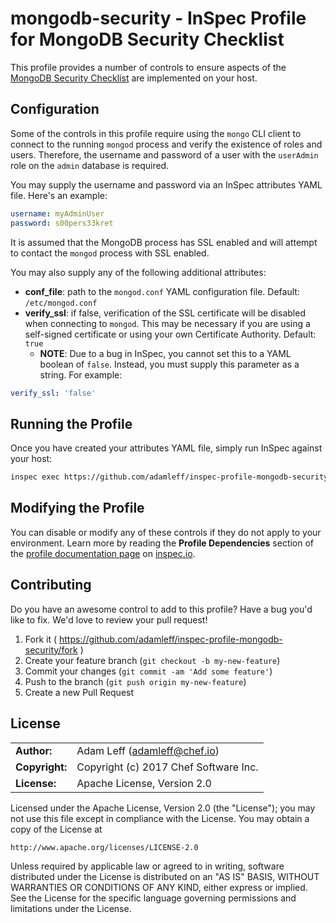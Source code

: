 # mongodb-security - InSpec Profile for MongoDB Security Checklist

This profile provides a number of controls to ensure aspects of the [MongoDB Security Checklist](https://docs.mongodb.com/manual/administration/security-checklist/) are implemented on your host.

## Configuration

Some of the controls in this profile require using the `mongo` CLI client to connect to the running `mongod` process and verify the existence of roles and users. Therefore, the username and password of a user with the `userAdmin` role on the `admin` database is required.

You may supply the username and password via an InSpec attributes YAML file. Here's an example:

```yaml
username: myAdminUser
password: s00pers33kret
```

It is assumed that the MongoDB process has SSL enabled and will attempt to contact the `mongod` process with SSL enabled.

You may also supply any of the following additional attributes:

 * **conf_file**: path to the `mongod.conf` YAML configuration file. Default: `/etc/mongod.conf`
 * **verify_ssl**: if false, verification of the SSL certificate will be disabled when connecting to `mongod`. This may be necessary if you are using a self-signed certificate or using your own Certificate Authority. Default: `true`
     * **NOTE**: Due to a bug in InSpec, you cannot set this to a YAML boolean of `false`. Instead, you must supply this parameter as a string. For example:

```yaml
verify_ssl: 'false'
```

## Running the Profile

Once you have created your attributes YAML file, simply run InSpec against your host:

```bash
inspec exec https://github.com/adamleff/inspec-profile-mongodb-security -t ssh://USER@IPADDRESS --attrs /path/to/attributes.yml
```

## Modifying the Profile

You can disable or modify any of these controls if they do not apply to your environment. Learn more by reading the **Profile Dependencies** section of the [profile documentation page](http://inspec.io/docs/reference/profiles/) on [inspec.io](http://inspec.io).

## Contributing

Do you have an awesome control to add to this profile? Have a bug you'd like to fix. We'd love to review your pull request!

1. Fork it ( https://github.com/adamleff/inspec-profile-mongodb-security/fork )
2. Create your feature branch (`git checkout -b my-new-feature`)
3. Commit your changes (`git commit -am 'Add some feature'`)
4. Push to the branch (`git push origin my-new-feature`)
5. Create a new Pull Request

## License

|  |  |
| ------ | --- |
| **Author:** | Adam Leff (<adamleff@chef.io>) |
| **Copyright:** | Copyright (c) 2017 Chef Software Inc. |
| **License:** | Apache License, Version 2.0 |

Licensed under the Apache License, Version 2.0 (the "License");
you may not use this file except in compliance with the License.
You may obtain a copy of the License at

    http://www.apache.org/licenses/LICENSE-2.0

Unless required by applicable law or agreed to in writing, software
distributed under the License is distributed on an "AS IS" BASIS,
WITHOUT WARRANTIES OR CONDITIONS OF ANY KIND, either express or implied.
See the License for the specific language governing permissions and
limitations under the License.

